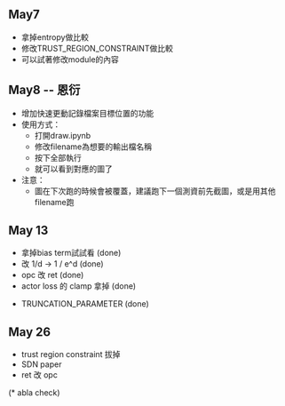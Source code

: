 ## May7
* 拿掉entropy做比較
* 修改TRUST_REGION_CONSTRAINT做比較
* 可以試著修改module的內容

## May8 -- 恩衍
* 增加快速更動記錄檔案目標位置的功能
* 使用方式：
    * 打開draw.ipynb
    * 修改filename為想要的輸出檔名稱
    * 按下全部執行
    * 就可以看到對應的圖了
* 注意：
    * 圖在下次跑的時候會被覆蓋，建議跑下一個測資前先截圖，或是用其他filename跑

## May 13 
* 拿掉bias term試試看 (done)
* 改 1/d -> 1 / e^d (done)
* opc 改 ret (done)
* actor loss 的 clamp 拿掉 (done)
<!-- * 用 V(s) 跟 Q-ret 的 mse 去做update (看P.8 V^target, Appendix D有寫導出的方法) -->
* TRUNCATION_PARAMETER (done)

## May 26
* trust region constraint 拔掉
* SDN paper
* ret 改 opc

(* abla check)